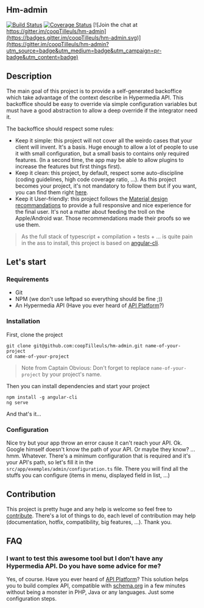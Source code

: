Hm-admin
-----------

[![Build Status](https://travis-ci.org/coopTilleuls/hm-admin.svg?branch=master)](https://travis-ci.org/coopTilleuls/hm-admin)
[![Coverage Status](https://coveralls.io/repos/github/coopTilleuls/hm-admin/badge.svg?branch=master)](https://coveralls.io/github/coopTilleuls/hm-admin?branch=master)
[![Join the chat at https://gitter.im/coopTilleuls/hm-admin](https://badges.gitter.im/coopTilleuls/hm-admin.svg)](https://gitter.im/coopTilleuls/hm-admin?utm_source=badge&utm_medium=badge&utm_campaign=pr-badge&utm_content=badge)

## Description
The main goal of this project is to provide a self-generated backoffice which take advantage of the context describe 
  in Hypermedia API. This backoffice should be easy to override via simple configuration variables but must have a good 
  abstraction to allow a deep override if the integrator need it.

The backoffice should respect some rules:
- Keep it simple: this project will not cover all the weirdo cases that your client will invent. It's a basis. Huge enough
 to allow a lot of people to use it with small configuration, but a small basis to contains only required features. 
 (In a second time, the app may be able to allow plugins to increase the features but first things first).
- Keep it clean: this project, by default, respect some auto-discipline (coding guidelines, high code coverage ratio, ...).
  As this project becomes your project, it's not mandatory to follow them but if you want, you can find them 
  right [here][guidelines].
- Keep it User-friendly: this project follows the [Material design recommandations][material-design] to provide a full 
 responsive and nice experience for the final user. It's not a matter about feeding the troll on the Apple/Android
 war. Those recommendations made their proofs so we use them.

> As the full stack of typescript + compilation + tests + ... is quite pain in the ass to install, this project is based 
  on [angular-cli][angular-cli].

## Let's start
### Requirements
- Git
- NPM (we don't use leftpad so everything should be fine ;))
- An Hypermedia API (Have you ever heard of [API Platform][api-platform]?)

### Installation

First, clone the project
```
git clone git@github.com:coopTilleuls/hm-admin.git name-of-your-project 
cd name-of-your-project
```

> Note from Captain Obvious: Don't forget to replace `name-of-your-project` by your project's name.

Then you can install dependencies and start your project
```
npm install -g angular-cli
ng serve
```

And that's it...

### Configuration
Nice try but your app throw an error cause it can't reach your API. Ok. Google himself doesn't know the path of your API.
Or maybe they know? ... hmm. Whatever. There's a minimum configuration that is required and it's your API's path, so let's 
fill it in the `src/app/exemples/admin/configuration.ts` file. There you will find all the stuffs you can configure (items in menu, displayed
field in list, ...)

## Contribution
This project is pretty huge and any help is welcome so feel free to [contribute][contribute]. There's a lot of things to do,
each level of contribution may help (documentation, hotfix, compatibility, big features, ...). Thank you.

## FAQ

### I want to test this awesome tool but I don't have any Hypermedia API. Do you have some advice for me?

Yes, of course. Have you ever heard of [API Platform][api-platform]? This solution helps you to build complex API, compatible with [schema.org][schema]
in a few minutes without being a monster in PHP, Java or any languages. Just some configuration steps.

[angular-cli]: https://github.com/angular/angular-cli
[material-design]: https://www.google.com/design/spec/material-design/introduction.html
[api-platform]: https://api-platform.com/
[schema]: https://schema.org/
[guidelines]: https://angular.io/docs/ts/latest/guide/style-guide.html
[contribute]: /CONTRIBUTING.md
